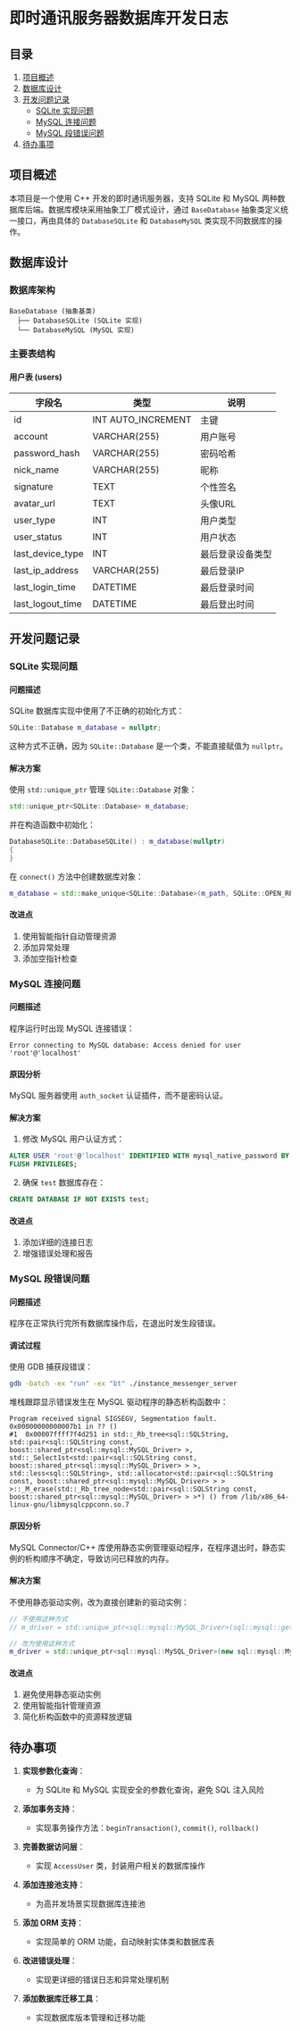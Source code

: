 # 即时通讯服务器数据库开发日志

## 目录
1. [项目概述](#项目概述)
2. [数据库设计](#数据库设计)
3. [开发问题记录](#开发问题记录)
   - [SQLite 实现问题](#sqlite-实现问题)
   - [MySQL 连接问题](#mysql-连接问题)
   - [MySQL 段错误问题](#mysql-段错误问题)
4. [待办事项](#待办事项)

## 项目概述

本项目是一个使用 C++ 开发的即时通讯服务器，支持 SQLite 和 MySQL 两种数据库后端。数据库模块采用抽象工厂模式设计，通过 `BaseDatabase` 抽象类定义统一接口，再由具体的 `DatabaseSQLite` 和 `DatabaseMySQL` 类实现不同数据库的操作。

## 数据库设计

### 数据库架构

```
BaseDatabase (抽象基类)
  ├── DatabaseSQLite (SQLite 实现)
  └── DatabaseMySQL (MySQL 实现)
```

### 主要表结构

#### 用户表 (users)

| 字段名 | 类型 | 说明 |
|--------|------|------|
| id | INT AUTO_INCREMENT | 主键 |
| account | VARCHAR(255) | 用户账号 |
| password_hash | VARCHAR(255) | 密码哈希 |
| nick_name | VARCHAR(255) | 昵称 |
| signature | TEXT | 个性签名 |
| avatar_url | TEXT | 头像URL |
| user_type | INT | 用户类型 |
| user_status | INT | 用户状态 |
| last_device_type | INT | 最后登录设备类型 |
| last_ip_address | VARCHAR(255) | 最后登录IP |
| last_login_time | DATETIME | 最后登录时间 |
| last_logout_time | DATETIME | 最后登出时间 |

## 开发问题记录

### SQLite 实现问题

#### 问题描述
SQLite 数据库实现中使用了不正确的初始化方式：
```cpp
SQLite::Database m_database = nullptr;
```
这种方式不正确，因为 `SQLite::Database` 是一个类，不能直接赋值为 `nullptr`。

#### 解决方案
使用 `std::unique_ptr` 管理 `SQLite::Database` 对象：
```cpp
std::unique_ptr<SQLite::Database> m_database;
```

并在构造函数中初始化：
```cpp
DatabaseSQLite::DatabaseSQLite() : m_database(nullptr)
{
}
```

在 `connect()` 方法中创建数据库对象：
```cpp
m_database = std::make_unique<SQLite::Database>(m_path, SQLite::OPEN_READWRITE | SQLite::OPEN_CREATE);
```

#### 改进点
1. 使用智能指针自动管理资源
2. 添加异常处理
3. 添加空指针检查

### MySQL 连接问题

#### 问题描述
程序运行时出现 MySQL 连接错误：
```
Error connecting to MySQL database: Access denied for user 'root'@'localhost'
```

#### 原因分析
MySQL 服务器使用 `auth_socket` 认证插件，而不是密码认证。

#### 解决方案
1. 修改 MySQL 用户认证方式：
```sql
ALTER USER 'root'@'localhost' IDENTIFIED WITH mysql_native_password BY 'zxcv123456789';
FLUSH PRIVILEGES;
```

2. 确保 `test` 数据库存在：
```sql
CREATE DATABASE IF NOT EXISTS test;
```

#### 改进点
1. 添加详细的连接日志
2. 增强错误处理和报告

### MySQL 段错误问题

#### 问题描述
程序在正常执行完所有数据库操作后，在退出时发生段错误。

#### 调试过程
使用 GDB 捕获段错误：
```bash
gdb -batch -ex "run" -ex "bt" ./instance_messenger_server
```

堆栈跟踪显示错误发生在 MySQL 驱动程序的静态析构函数中：
```
Program received signal SIGSEGV, Segmentation fault.
0x00000000000007b1 in ?? ()
#1  0x00007ffff7f4d251 in std::_Rb_tree<sql::SQLString, std::pair<sql::SQLString const, boost::shared_ptr<sql::mysql::MySQL_Driver> >, std::_Select1st<std::pair<sql::SQLString const, boost::shared_ptr<sql::mysql::MySQL_Driver> > >, std::less<sql::SQLString>, std::allocator<std::pair<sql::SQLString const, boost::shared_ptr<sql::mysql::MySQL_Driver> > > >::_M_erase(std::_Rb_tree_node<std::pair<sql::SQLString const, boost::shared_ptr<sql::mysql::MySQL_Driver> > >*) () from /lib/x86_64-linux-gnu/libmysqlcppconn.so.7
```

#### 原因分析
MySQL Connector/C++ 库使用静态实例管理驱动程序，在程序退出时，静态实例的析构顺序不确定，导致访问已释放的内存。

#### 解决方案
不使用静态驱动实例，改为直接创建新的驱动实例：
```cpp
// 不使用这种方式
// m_driver = std::unique_ptr<sql::mysql::MySQL_Driver>(sql::mysql::get_mysql_driver_instance());

// 改为使用这种方式
m_driver = std::unique_ptr<sql::mysql::MySQL_Driver>(new sql::mysql::MySQL_Driver());
```

#### 改进点
1. 避免使用静态驱动实例
2. 使用智能指针管理资源
3. 简化析构函数中的资源释放逻辑

## 待办事项

1. **实现参数化查询**：
   - 为 SQLite 和 MySQL 实现安全的参数化查询，避免 SQL 注入风险

2. **添加事务支持**：
   - 实现事务操作方法：`beginTransaction()`, `commit()`, `rollback()`

3. **完善数据访问层**：
   - 实现 `AccessUser` 类，封装用户相关的数据库操作

4. **添加连接池支持**：
   - 为高并发场景实现数据库连接池

5. **添加 ORM 支持**：
   - 实现简单的 ORM 功能，自动映射实体类和数据库表

6. **改进错误处理**：
   - 实现更详细的错误日志和异常处理机制

7. **添加数据库迁移工具**：
   - 实现数据库版本管理和迁移功能 